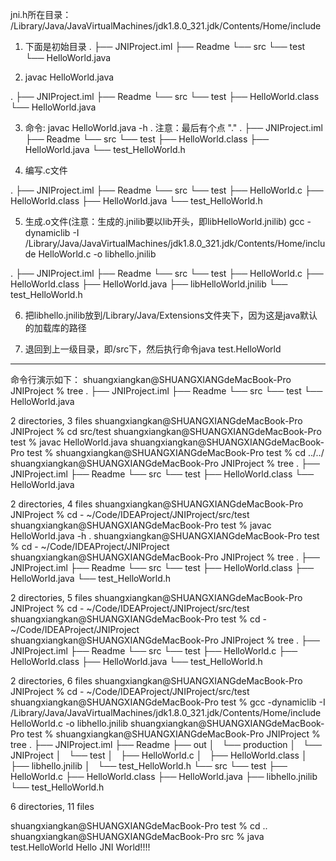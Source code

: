 jni.h所在目录： /Library/Java/JavaVirtualMachines/jdk1.8.0_321.jdk/Contents/Home/include


1. 下面是初始目录
.
├── JNIProject.iml
├── Readme
└── src
    └── test
        └── HelloWorld.java

2. javac HelloWorld.java

.
├── JNIProject.iml
├── Readme
└── src
    └── test
        ├── HelloWorld.class
        └── HelloWorld.java


3. 命令: javac HelloWorld.java -h .
   注意：最后有个点 "."
.
├── JNIProject.iml
├── Readme
└── src
    └── test
        ├── HelloWorld.class
        ├── HelloWorld.java
        └── test_HelloWorld.h

4. 编写.c文件

.
├── JNIProject.iml
├── Readme
└── src
    └── test
        ├── HelloWorld.c
        ├── HelloWorld.class
        ├── HelloWorld.java
        └── test_HelloWorld.h


5. 生成.o文件(注意：生成的.jnilib要以lib开头，即libHelloWorld.jnilib)
gcc -dynamiclib -I /Library/Java/JavaVirtualMachines/jdk1.8.0_321.jdk/Contents/Home/include HelloWorld.c -o libhello.jnilib

.
├── JNIProject.iml
├── Readme
└── src
    └── test
        ├── HelloWorld.c
        ├── HelloWorld.class
        ├── HelloWorld.java
        ├── libHelloWorld.jnilib
        └── test_HelloWorld.h


6. 把libhello.jnilib放到/Library/Java/Extensions文件夹下，因为这是java默认的加载库的路径

7. 退回到上一级目录，即/src下，然后执行命令java test.HelloWorld



-----------------------------------------------------------------------------
命令行演示如下：
shuangxiangkan@SHUANGXIANGdeMacBook-Pro JNIProject % tree
.
├── JNIProject.iml
├── Readme
└── src
    └── test
        └── HelloWorld.java

2 directories, 3 files
shuangxiangkan@SHUANGXIANGdeMacBook-Pro JNIProject % cd src/test
shuangxiangkan@SHUANGXIANGdeMacBook-Pro test % javac HelloWorld.java
shuangxiangkan@SHUANGXIANGdeMacBook-Pro test %
shuangxiangkan@SHUANGXIANGdeMacBook-Pro test % cd ../../
shuangxiangkan@SHUANGXIANGdeMacBook-Pro JNIProject % tree
.
├── JNIProject.iml
├── Readme
└── src
    └── test
        ├── HelloWorld.class
        └── HelloWorld.java

2 directories, 4 files
shuangxiangkan@SHUANGXIANGdeMacBook-Pro JNIProject % cd -
~/Code/IDEAProject/JNIProject/src/test
shuangxiangkan@SHUANGXIANGdeMacBook-Pro test % javac HelloWorld.java -h .
shuangxiangkan@SHUANGXIANGdeMacBook-Pro test % cd -
~/Code/IDEAProject/JNIProject
shuangxiangkan@SHUANGXIANGdeMacBook-Pro JNIProject % tree
.
├── JNIProject.iml
├── Readme
└── src
    └── test
        ├── HelloWorld.class
        ├── HelloWorld.java
        └── test_HelloWorld.h

2 directories, 5 files
shuangxiangkan@SHUANGXIANGdeMacBook-Pro JNIProject % cd -
~/Code/IDEAProject/JNIProject/src/test
shuangxiangkan@SHUANGXIANGdeMacBook-Pro test % cd -
~/Code/IDEAProject/JNIProject
shuangxiangkan@SHUANGXIANGdeMacBook-Pro JNIProject % tree
.
├── JNIProject.iml
├── Readme
└── src
    └── test
        ├── HelloWorld.c
        ├── HelloWorld.class
        ├── HelloWorld.java
        └── test_HelloWorld.h

2 directories, 6 files
shuangxiangkan@SHUANGXIANGdeMacBook-Pro JNIProject % cd -
~/Code/IDEAProject/JNIProject/src/test
shuangxiangkan@SHUANGXIANGdeMacBook-Pro test % gcc -dynamiclib -I /Library/Java/JavaVirtualMachines/jdk1.8.0_321.jdk/Contents/Home/include HelloWorld.c -o libhello.jnilib
shuangxiangkan@SHUANGXIANGdeMacBook-Pro test %
shuangxiangkan@SHUANGXIANGdeMacBook-Pro JNIProject % tree
.
├── JNIProject.iml
├── Readme
├── out
│   └── production
│       └── JNIProject
│           └── test
│               ├── HelloWorld.c
│               ├── HelloWorld.class
│               ├── libhello.jnilib
│               └── test_HelloWorld.h
└── src
    └── test
        ├── HelloWorld.c
        ├── HelloWorld.class
        ├── HelloWorld.java
        ├── libhello.jnilib
        └── test_HelloWorld.h

6 directories, 11 files

shuangxiangkan@SHUANGXIANGdeMacBook-Pro test % cd ..
shuangxiangkan@SHUANGXIANGdeMacBook-Pro src % java test.HelloWorld
Hello JNI World!!!!


